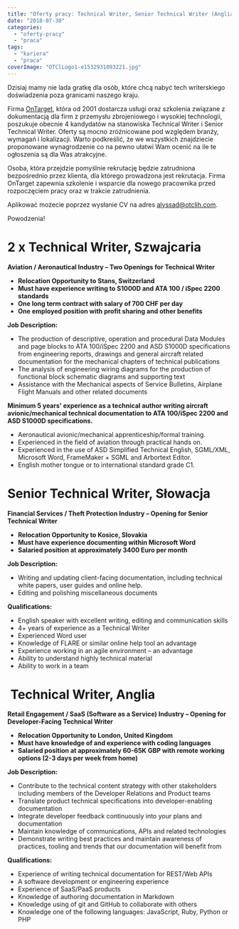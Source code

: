 ```yaml
---
title: "Oferty pracy: Technical Writer, Senior Technical Writer (Anglia, Szwajcaria, Słowacja)"
date: "2018-07-30"
categories:
  - "oferty-pracy"
  - "praca"
tags:
  - "kariera"
  - "praca"
coverImage: "OTClLogo1-e1532931093221.jpg"
---
```


Dzisiaj mamy nie lada gratkę dla osób, które chcą nabyć tech writerskiego doświadzenia poza granicami naszego kraju.

Firma [OnTarget](http://ontargetcommunication.com/), która od 2001 dostarcza usługi oraz szkolenia związane z dokumentacją dla firm z przemysłu zbrojeniowego i wysokiej technologii, poszukuje obecnie 4 kandydatów na stanowiska Technical Writer i Senior Technical Writer. Oferty są mocno zróżnicowane pod względem branży, wymagań i lokalizacji. Warto podkreślić, że we wszystkich znajdziecie proponowane wynagrodzenie co na pewno ułatwi Wam ocenić na ile te ogłoszenia są dla Was atrakcyjne.

Osoba, która przejdzie pomyślnie rekrutację będzie zatrudniona bezpośrednio przez klienta, dla którego prowadzona jest rekrutacja. Firma OnTarget zapewnia szkolenie i wsparcie dla nowego pracownika przed rozpoczęciem pracy oraz w trakcie zatrudnienia.

Aplikować możecie poprzez wysłanie CV na adres [alyssad@otclih.com](mailto:alyssad@otclih.com).

Powodzenia!

# 2 x Technical Writer, Szwajcaria

**Aviation / Aeronautical Industry – Two Openings for Technical Writer**

- **Relocation Opportunity to Stans, Switzerland**
- **Must have experience writing to S1000D and ATA 100 / iSpec 2200 standards**
- **One long term contract with salary of 700 CHF per day**
- **One employed position with profit sharing and other benefits**

**Job Description:**

- The production of descriptive, operation and procedural Data Modules and page blocks to ATA 100/iSpec 2200 and ASD S1000D specifications from engineering reports, drawings and general aircraft related documentation for the mechanical chapters of technical publications
- The analysis of engineering wiring diagrams for the production of functional block schematic diagrams and supporting text
- Assistance with the Mechanical aspects of Service Bulletins, Airplane Flight Manuals and other related documents

**Minimum 5 years' experience as a technical author writing aircraft avionic/mechanical technical documentation to ATA 100/iSpec 2200 and ASD S1000D specifications.**

- Aeronautical avionic/mechanical apprenticeship/formal training.
- Experienced in the field of aviation through practical hands on.
- Experienced in the use of ASD Simplified Technical English, SGML/XML, Microsoft Word, FrameMaker + SGML and Arbortext Editor.
- English mother tongue or to international standard grade C1.

# Senior Technical Writer, Słowacja

**Financial Services / Theft Protection Industry – Opening for Senior Technical Writer**

- **Relocation Opportunity to Kosice, Slovakia**
- **Must have experience documenting within Microsoft Word**
- **Salaried position at approximately 3400 Euro per month**

**Job Description:**

- Writing and updating client-facing documentation, including technical white papers, user guides and online help.
- Editing and polishing miscellaneous documents

**Qualifications:**

- English speaker with excellent writing, editing and communication skills
- 4+ years of experience as a Technical Writer
- Experienced Word user
- Knowledge of FLARE or similar online help tool an advantage
- Experience working in an agile environment – an advantage
- Ability to understand highly technical material
- Ability to work in a team

#  **Technical Writer, Anglia**

**Retail Engagement / SaaS (Software as a Service) Industry – Opening for Developer-Facing Technical Writer**

- **Relocation Opportunity to London, United Kingdom**
- **Must have knowledge of and experience with coding languages**
- **Salaried position at approximately 60-65K GBP with remote working options (2-3 days per week from home)**

**Job Description:**

- Contribute to the technical content strategy with other stakeholders including members of the Developer Relations and Product teams
- Translate product technical specifications into developer-enabling documentation
- Integrate developer feedback continuously into your plans and documentation
- Maintain knowledge of communications, APIs and related technologies
- Demonstrate writing best practices and maintain awareness of practices, tooling and trends that our documentation will benefit from

**Qualifications:**

- Experience of writing technical documentation for REST/Web APIs
- A software development or engineering experience
- Experience of SaaS/PaaS products
- Knowledge of authoring documentation in Markdown
- Knowledge using of git and GitHub to collaborate with others
- Knowledge one of the following languages: JavaScript, Ruby, Python or PHP

